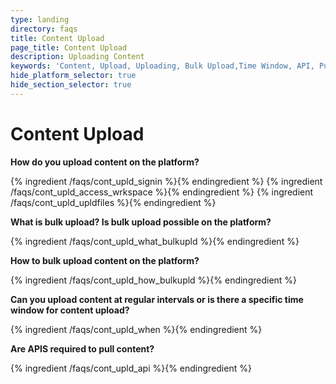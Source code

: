 ```yaml
---
type: landing
directory: faqs
title: Content Upload
page_title: Content Upload
description: Uploading Content
keywords: 'Content, Upload, Uploading, Bulk Upload,Time Window, API, Pull content  '
hide_platform_selector: true
hide_section_selector: true
---
```


# Content Upload

**How do you upload content on the platform?**

{% ingredient /faqs/cont_upld_signin %}{% endingredient %}
{% ingredient /faqs/cont_upld_access_wrkspace %}{% endingredient %}
{% ingredient /faqs/cont_upld_upldfiles %}{% endingredient %}

**What is bulk upload? Is bulk upload possible on the platform?**

{% ingredient /faqs/cont_upld_what_bulkupld %}{% endingredient %}

**How to bulk upload content on the platform?**

{% ingredient /faqs/cont_upld_how_bulkupld %}{% endingredient %}

**Can you upload content at regular intervals or is there a specific time window for content upload?**

{% ingredient /faqs/cont_upld_when %}{% endingredient %}

**Are APIS required to pull content?**

{% ingredient /faqs/cont_upld_api %}{% endingredient %}
